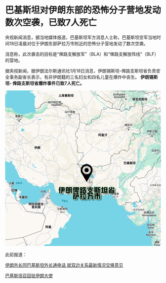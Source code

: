 # 巴基斯坦对伊朗东部的恐怖分子营地发动数次空袭，已致7人死亡

央视新闻消息，据当地媒体报道，巴基斯坦军方消息人士称，巴基斯坦空军当地时间18日凌晨对位于伊朗东部萨拉万市附近的恐怖分子营地发动了数次空袭。

消息称，此次袭击的目标是“俾路支解放军”（BLA）和“俾路支解放阵线”（BLF）的营地。

据央视新闻，据伊朗法尔斯通讯社1月18日消息，伊朗锡斯坦-俾路支斯坦省负责安全事务副省长表示，有非伊朗籍的三名妇女和四名儿童在爆炸中丧生。 **伊朗锡斯坦-
俾路支斯坦省爆炸事件已致7人死亡。**

![c2b68ab7223b297a64c85b6a7f95f472.jpg](https://raw.githubusercontent.com/qqhsx/qqnews_image/main/2024/01/18/巴基斯坦对伊朗东部的恐怖分子营地发动数次空袭，已致7人死亡/c2b68ab7223b297a64c85b6a7f95f472.jpg)

此前报道：

[伊朗外长同巴基斯坦外长通电话 就双边关系最新情况交换意见](https://news.qq.com/rain/a/20240117A0A39800)

[巴基斯坦召回驻伊朗大使](https://news.qq.com/rain/a/20240117A08LLI00)

